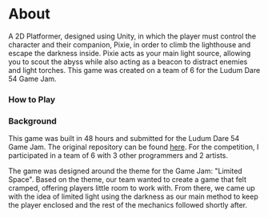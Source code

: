 # About
A 2D Platformer, designed using Unity, in which the player must control the character and their companion, Pixie, in order to climb the lighthouse and escape the darkness inside. Pixie acts as your main light source, allowing you to scout the abyss while also acting as a beacon to distract enemies and light torches. This game was created on a team of 6 for the Ludum Dare 54 Game Jam.

### How to Play

### Background
This game was built in 48 hours and submitted for the Ludum Dare 54 Game Jam. The original repository can be found [here](https://github.com/AriveIT/Game-Jam-Game). For the competition, I participated in a team of 6 with 3 other programmers and 2 artists.

The game was designed around the theme for the Game Jam: "Limited Space". Based on the theme, our team wanted to create a game that felt cramped, offering players little room to work with. From there, we came up with the idea of limited light using the darkness as our main method to keep the player enclosed and the rest of the mechanics followed shortly after.
